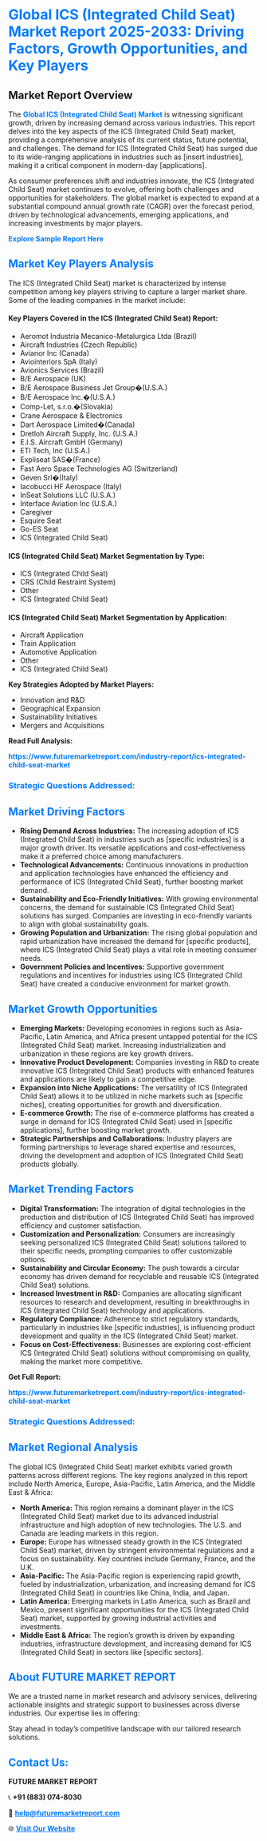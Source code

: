 <h1 style="color: #007BFF;">Global ICS (Integrated Child Seat) Market Report 2025-2033: Driving Factors, Growth Opportunities, and Key Players</h1>

<section id="overview">
<h2>Market Report Overview</h2>
<p>The <a href="https://www.futuremarketreport.com/industry-report/ics-integrated-child-seat-market" style="color: #007BFF; text-decoration: none;"><strong>Global ICS (Integrated Child Seat) Market</strong></a> is witnessing significant growth, driven by increasing demand across various industries. This report delves into the key aspects of the ICS (Integrated Child Seat) market, providing a comprehensive analysis of its current status, future potential, and challenges. The demand for ICS (Integrated Child Seat) has surged due to its wide-ranging applications in industries such as [insert industries], making it a critical component in modern-day [applications].</p>
<p>As consumer preferences shift and industries innovate, the ICS (Integrated Child Seat) market continues to evolve, offering both challenges and opportunities for stakeholders. The global market is expected to expand at a substantial compound annual growth rate (CAGR) over the forecast period, driven by technological advancements, emerging applications, and increasing investments by major players.</p>
</section>

<section id="overview">
<p><a href="https://www.futuremarketreport.com/request-sample/reportId=106581" style="color: #007BFF; text-decoration: none;"><strong>Explore Sample Report Here</strong></a></p>
</section>

<section id="key-players">
<h2 style="color: #007BFF;">Market Key Players Analysis</h2>
<p>The ICS (Integrated Child Seat) market is characterized by intense competition among key players striving to capture a larger market share. Some of the leading companies in the market include:</p>
<h4>Key Players Covered in the ICS (Integrated Child Seat) Report:</h4>
<ul><li>Aeromot Industria Mecanico-Metalurgica Ltda (Brazil)</li><li>Aircraft Industries (Czech Republic)</li><li>Avianor Inc (Canada)</li><li>Aviointeriors SpA (Italy)</li><li>Avionics Services (Brazil)</li><li>B/E Aerospace (UK)</li><li>B/E Aerospace Business Jet Group�(U.S.A.)</li><li>B/E Aerospace Inc.�(U.S.A.)</li><li>Comp-Let, s.r.o.�(Slovakia)</li><li>Crane Aerospace &amp; Electronics</li><li>Dart Aerospace Limited�(Canada)</li><li>Dretloh Aircraft Supply, Inc. (U.S.A.)</li><li>E.I.S. Aircraft GmbH (Germany)</li><li>ETI Tech, Inc (U.S.A.)</li><li>Expliseat SAS�(France)</li><li>Fast Aero Space Technologies AG (Switzerland)</li><li>Geven Srl�(Italy)</li><li>Iacobucci HF Aerospace (Italy)</li><li>InSeat Solutions LLC (U.S.A.)</li><li>Interface Aviation Inc (U.S.A.)</li><li>Caregiver</li><li>Esquire Seat</li><li>Go-ES Seat</li><li>ICS (Integrated Child Seat)</li></ul>
<h4>ICS (Integrated Child Seat) Market Segmentation by Type:</h4>
<ul><li>ICS (Integrated Child Seat)</li><li>CRS (Child Restraint System)</li><li>Other</li><li>ICS (Integrated Child Seat)</li></ul>

<h4>ICS (Integrated Child Seat) Market Segmentation by Application:</h4>
<ul><li>Aircraft Application</li><li>Train Application</li><li>Automotive Application</li><li>Other</li><li>ICS (Integrated Child Seat)</li></ul>
<p><strong>Key Strategies Adopted by Market Players:</strong></p>
<ul>
<li>Innovation and R&D</li>
<li>Geographical Expansion</li>
<li>Sustainability Initiatives</li>
<li>Mergers and Acquisitions</li>
</ul>
</section>

<section>
<p><strong>Read Full Analysis: </strong></p><a href="https://www.futuremarketreport.com/industry-report/ics-integrated-child-seat-market" style="color: #007BFF; text-decoration: none;"><strong>https://www.futuremarketreport.com/industry-report/ics-integrated-child-seat-market</strong></a>
<h3 style="color: #007BFF;">Strategic Questions Addressed:</h3>
</section>

<section id="driving-factors">
<h2 style="color: #007BFF;">Market Driving Factors</h2>
<ul>
<li><strong>Rising Demand Across Industries:</strong> The increasing adoption of ICS (Integrated Child Seat) in industries such as [specific industries] is a major growth driver. Its versatile applications and cost-effectiveness make it a preferred choice among manufacturers.</li>
<li><strong>Technological Advancements:</strong> Continuous innovations in production and application technologies have enhanced the efficiency and performance of ICS (Integrated Child Seat), further boosting market demand.</li>
<li><strong>Sustainability and Eco-Friendly Initiatives:</strong> With growing environmental concerns, the demand for sustainable ICS (Integrated Child Seat) solutions has surged. Companies are investing in eco-friendly variants to align with global sustainability goals.</li>
<li><strong>Growing Population and Urbanization:</strong> The rising global population and rapid urbanization have increased the demand for [specific products], where ICS (Integrated Child Seat) plays a vital role in meeting consumer needs.</li>
<li><strong>Government Policies and Incentives:</strong> Supportive government regulations and incentives for industries using ICS (Integrated Child Seat) have created a conducive environment for market growth.</li>
</ul>
</section>

<section id="growth-opportunities">
<h2 style="color: #007BFF;">Market Growth Opportunities</h2>
<ul>
<li><strong>Emerging Markets:</strong> Developing economies in regions such as Asia-Pacific, Latin America, and Africa present untapped potential for the ICS (Integrated Child Seat) market. Increasing industrialization and urbanization in these regions are key growth drivers.</li>
<li><strong>Innovative Product Development:</strong> Companies investing in R&D to create innovative ICS (Integrated Child Seat) products with enhanced features and applications are likely to gain a competitive edge.</li>
<li><strong>Expansion into Niche Applications:</strong> The versatility of ICS (Integrated Child Seat) allows it to be utilized in niche markets such as [specific niches], creating opportunities for growth and diversification.</li>
<li><strong>E-commerce Growth:</strong> The rise of e-commerce platforms has created a surge in demand for ICS (Integrated Child Seat) used in [specific applications], further boosting market growth.</li>
<li><strong>Strategic Partnerships and Collaborations:</strong> Industry players are forming partnerships to leverage shared expertise and resources, driving the development and adoption of ICS (Integrated Child Seat) products globally.</li>
</ul>
</section>

<section id="trending-factors">
<h2 style="color: #007BFF;">Market Trending Factors</h2>
<ul>
<li><strong>Digital Transformation:</strong> The integration of digital technologies in the production and distribution of ICS (Integrated Child Seat) has improved efficiency and customer satisfaction.</li>
<li><strong>Customization and Personalization:</strong> Consumers are increasingly seeking personalized ICS (Integrated Child Seat) solutions tailored to their specific needs, prompting companies to offer customizable options.</li>
<li><strong>Sustainability and Circular Economy:</strong> The push towards a circular economy has driven demand for recyclable and reusable ICS (Integrated Child Seat) solutions.</li>
<li><strong>Increased Investment in R&D:</strong> Companies are allocating significant resources to research and development, resulting in breakthroughs in ICS (Integrated Child Seat) technology and applications.</li>
<li><strong>Regulatory Compliance:</strong> Adherence to strict regulatory standards, particularly in industries like [specific industries], is influencing product development and quality in the ICS (Integrated Child Seat) market.</li>
<li><strong>Focus on Cost-Effectiveness:</strong> Businesses are exploring cost-efficient ICS (Integrated Child Seat) solutions without compromising on quality, making the market more competitive.</li>
</ul>
</section>

<section>
<p><strong>Get Full Report: </strong></p><a href="https://www.futuremarketreport.com/industry-report/ics-integrated-child-seat-market" style="color: #007BFF; text-decoration: none;"><strong>https://www.futuremarketreport.com/industry-report/ics-integrated-child-seat-market</strong></a>
<h3 style="color: #007BFF;">Strategic Questions Addressed:</h3>
</section>


<section id="regional-analysis">
<h2 style="color: #007BFF;">Market Regional Analysis</h2>
<p>The global ICS (Integrated Child Seat) market exhibits varied growth patterns across different regions. The key regions analyzed in this report include North America, Europe, Asia-Pacific, Latin America, and the Middle East & Africa:</p>
<ul>
<li><strong>North America:</strong> This region remains a dominant player in the ICS (Integrated Child Seat) market due to its advanced industrial infrastructure and high adoption of new technologies. The U.S. and Canada are leading markets in this region.</li>
<li><strong>Europe:</strong> Europe has witnessed steady growth in the ICS (Integrated Child Seat) market, driven by stringent environmental regulations and a focus on sustainability. Key countries include Germany, France, and the U.K.</li>
<li><strong>Asia-Pacific:</strong> The Asia-Pacific region is experiencing rapid growth, fueled by industrialization, urbanization, and increasing demand for ICS (Integrated Child Seat) in countries like China, India, and Japan.</li>
<li><strong>Latin America:</strong> Emerging markets in Latin America, such as Brazil and Mexico, present significant opportunities for the ICS (Integrated Child Seat) market, supported by growing industrial activities and investments.</li>
<li><strong>Middle East & Africa:</strong> The region’s growth is driven by expanding industries, infrastructure development, and increasing demand for ICS (Integrated Child Seat) in sectors like [specific sectors].</li>
</ul>
</section>

<footer>
<h2 style="color: #007BFF;">About FUTURE MARKET REPORT</h2>
<p>We are a trusted name in market research and advisory services, delivering actionable insights and strategic support to businesses across diverse industries. Our expertise lies in offering:</p>

<p>Stay ahead in today’s competitive landscape with our tailored research solutions.</p>

<h2 style="color: #007BFF;">Contact Us:</h2>
<p><strong>FUTURE MARKET REPORT</strong></p>
<p>📞 <strong>+91 (883) 074-8030</strong></p>
<p>📧 <strong><a href="mailto:help@futuremarketreport.com" style="color: #007BFF;">help@futuremarketreport.com</a></strong></p>
<p>🌐 <strong><a href="https://www.futuremarketreport.com/" style="color: #007BFF;">Visit Our Website</a></strong></p>
</footer>